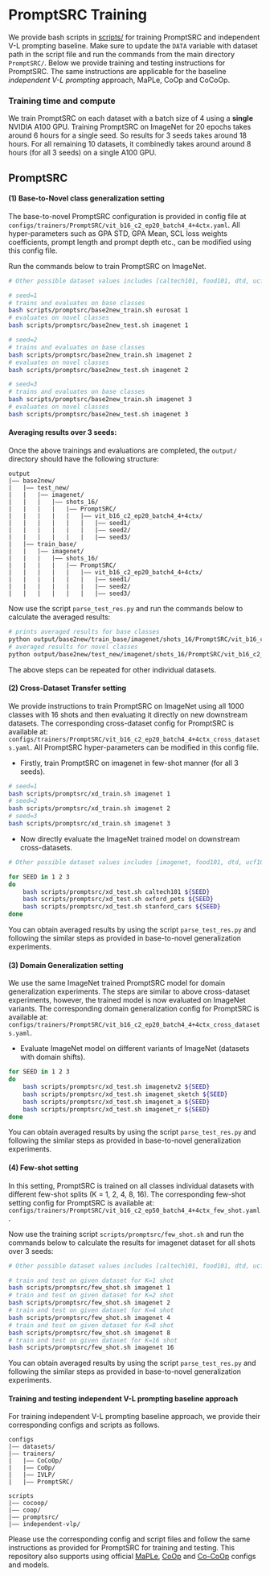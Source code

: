 # PromptSRC Training

We provide bash scripts in [scripts/](../scripts) for training PromptSRC and independent V-L prompting baseline.
Make sure to update the `DATA` variable with dataset path in the script file and run the commands from the main directory `PromptSRC/`.
Below we provide training and testing instructions for PromptSRC. The same instructions are applicable for the baseline *independent V-L prompting* approach, MaPLe, CoOp and CoCoOp.

### Training time and compute
We train PromptSRC on each dataset with a batch size of 4 using a **single** NVIDIA A100 GPU.
Training PromptSRC on ImageNet for 20 epochs takes around 6 hours for a single seed. So results for 3 seeds takes around 18 hours. For all remaining 10 datasets, it combinedly takes around around 8 hours (for all 3 seeds) on a single A100 GPU. 

## PromptSRC

#### (1) Base-to-Novel class generalization setting
The base-to-novel PromptSRC configuration is provided in config file at `configs/trainers/PromptSRC/vit_b16_c2_ep20_batch4_4+4ctx.yaml`. All hyper-parameters such as GPA STD, GPA Mean, SCL loss weights coefficients, prompt length and prompt depth etc., can be modified using this config file.

Run the commands below to train PromptSRC on ImageNet.

```bash
# Other possible dataset values includes [caltech101, food101, dtd, ucf101, oxford_flowers, oxford_pets, fgvc_aircraft, stanford_cars, sun397, eurosat]

# seed=1
# trains and evaluates on base classes
bash scripts/promptsrc/base2new_train.sh eurosat 1
# evaluates on novel classes
bash scripts/promptsrc/base2new_test.sh imagenet 1

# seed=2
# trains and evaluates on base classes
bash scripts/promptsrc/base2new_train.sh imagenet 2
# evaluates on novel classes
bash scripts/promptsrc/base2new_test.sh imagenet 2

# seed=3
# trains and evaluates on base classes
bash scripts/promptsrc/base2new_train.sh imagenet 3
# evaluates on novel classes
bash scripts/promptsrc/base2new_test.sh imagenet 3
```

#### Averaging results over 3 seeds: 
Once the above trainings and evaluations are completed, the `output/` directory should have the following structure:

```
output
|–– base2new/
|   |–– test_new/
|   |   |–– imagenet/
|   |   |   |–– shots_16/
|   |   |   |   |–– PromptSRC/
|   |   |   |   |   |–– vit_b16_c2_ep20_batch4_4+4ctx/
|   |   |   |   |   |   |–– seed1/
|   |   |   |   |   |   |–– seed2/
|   |   |   |   |   |   |–– seed3/
|   |–– train_base/
|   |   |–– imagenet/
|   |   |   |–– shots_16/
|   |   |   |   |–– PromptSRC/
|   |   |   |   |   |–– vit_b16_c2_ep20_batch4_4+4ctx/
|   |   |   |   |   |   |–– seed1/
|   |   |   |   |   |   |–– seed2/
|   |   |   |   |   |   |–– seed3/
```

Now use the script `parse_test_res.py` and run the commands below to calculate the averaged results:
```bash
# prints averaged results for base classes
python output/base2new/train_base/imagenet/shots_16/PromptSRC/vit_b16_c2_ep20_batch4_4+4ctx --test-log
# averaged results for novel classes
python output/base2new/test_new/imagenet/shots_16/PromptSRC/vit_b16_c2_ep20_batch4_4+4ctx --test-log
```

The above steps can be repeated for other individual datasets.

#### (2) Cross-Dataset Transfer setting
We provide instructions to train PromptSRC on ImageNet using all 1000 classes with 16 shots and then evaluating it directly on new downstream datasets.
The corresponding cross-dataset config for PromptSRC is available at: `configs/trainers/PromptSRC/vit_b16_c2_ep20_batch4_4+4ctx_cross_datasets.yaml`. All PromptSRC hyper-parameters can be modified in this config file.
* Firstly, train PromptSRC on imagenet in few-shot manner (for all 3 seeds).

```bash
# seed=1 
bash scripts/promptsrc/xd_train.sh imagenet 1
# seed=2 
bash scripts/promptsrc/xd_train.sh imagenet 2
# seed=3 
bash scripts/promptsrc/xd_train.sh imagenet 3
```

* Now directly evaluate the ImageNet trained model on downstream cross-datasets.

```bash
# Other possible dataset values includes [imagenet, food101, dtd, ucf101, oxford_flowers, fgvc_aircraft, sun397, eurosat]

for SEED in 1 2 3
do
    bash scripts/promptsrc/xd_test.sh caltech101 ${SEED}
    bash scripts/promptsrc/xd_test.sh oxford_pets ${SEED}
    bash scripts/promptsrc/xd_test.sh stanford_cars ${SEED}
done
```
You can obtain averaged results by using the script `parse_test_res.py` and following the similar steps as provided in base-to-novel generalization experiments.


#### (3) Domain Generalization setting
We use the same ImageNet trained PromptSRC model for domain generalization experiments. The steps are similar to above cross-dataset experiments, however, the trained model is now evaluated on ImageNet variants.
The corresponding domain generalization config for PromptSRC is available at: `configs/trainers/PromptSRC/vit_b16_c2_ep20_batch4_4+4ctx_cross_datasets.yaml`.
* Evaluate ImageNet model on different variants of ImageNet (datasets with domain shifts).

```bash
for SEED in 1 2 3
do
    bash scripts/promptsrc/xd_test.sh imagenetv2 ${SEED}
    bash scripts/promptsrc/xd_test.sh imagenet_sketch ${SEED}
    bash scripts/promptsrc/xd_test.sh imagenet_a ${SEED}
    bash scripts/promptsrc/xd_test.sh imagenet_r ${SEED}
done
```


You can obtain averaged results by using the script `parse_test_res.py` and following the similar steps as provided in base-to-novel generalization experiments.

#### (4) Few-shot setting 
In this setting, PromptSRC is trained on all classes individual datasets with different few-shot splits (K = 1, 2, 4, 8, 16). The corresponding few-shot setting config for PromptSRC is available at: `configs/trainers/PromptSRC/vit_b16_c2_ep50_batch4_4+4ctx_few_shot.yaml`.

Now use the training script `scripts/promptsrc/few_shot.sh` and run the commands below to calculate the results for imagenet dataset for all shots over 3 seeds:

```bash
# Other possible dataset values includes [caltech101, food101, dtd, ucf101, oxford_flowers, oxford_pets, fgvc_aircraft, stanford_cars, sun397, eurosat]

# train and test on given dataset for K=1 shot
bash scripts/promptsrc/few_shot.sh imagenet 1 
# train and test on given dataset for K=2 shot
bash scripts/promptsrc/few_shot.sh imagenet 2 
# train and test on given dataset for K=4 shot
bash scripts/promptsrc/few_shot.sh imagenet 4 
# train and test on given dataset for K=8 shot
bash scripts/promptsrc/few_shot.sh imagenet 8 
# train and test on given dataset for K=16 shot
bash scripts/promptsrc/few_shot.sh imagenet 16
```


You can obtain averaged results by using the script `parse_test_res.py` and following the similar steps as provided in base-to-novel generalization experiments.
<br>


#### Training and testing independent V-L prompting baseline approach

For training independent V-L prompting baseline approach, we provide their corresponding configs and scripts as follows.

```
configs
|–– datasets/
|–– trainers/
|   |–– CoCoOp/
|   |–– CoOp/
|   |–– IVLP/
|   |–– PromptSRC/
```

```
scripts
|–– cocoop/
|–– coop/
|–– promptsrc/
|–– independent-vlp/
```
    
Please use the corresponding config and script files and follow the same instructions as provided for PromptSRC for training and testing. 
This repository also supports using official [MaPLe](MaPLe.md), [CoOp](CoOp.md) and [Co-CoOp](Co-CoOp.md) configs and models.
